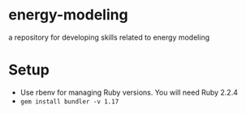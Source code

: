 # energy-modeling
a repository for developing skills related to energy modeling

# Setup
- Use rbenv for managing Ruby versions.  You will need Ruby 2.2.4
- `gem install bundler -v 1.17`